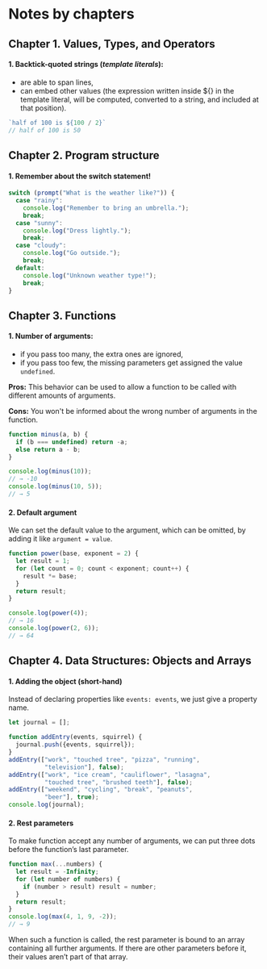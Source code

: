 # Notes by chapters

## Chapter 1. Values, Types, and Operators

#### 1. Backtick-quoted strings (*template literals*):

- are able to span lines,
- can embed other values (the expression written inside ${} in the template literal, will be computed, converted to a string, and included at that position).

```javascript
`half of 100 is ${100 / 2}`
// half of 100 is 50
```


## Chapter 2. Program structure

#### 1. Remember about the switch statement!

```javascript
switch (prompt("What is the weather like?")) {
  case "rainy":
    console.log("Remember to bring an umbrella.");
    break;
  case "sunny":
    console.log("Dress lightly.");
    break;
  case "cloudy":
    console.log("Go outside.");
    break;
  default:
    console.log("Unknown weather type!");
    break;
}
```


## Chapter 3. Functions

#### 1. Number of arguments:

- if you pass too many, the extra ones are ignored,
- if you pass too few, the missing parameters get assigned the value `undefined`.

**Pros:** 
This behavior can be used to allow a function to be called with different amounts of arguments.

**Cons:**
You won't be informed about the wrong number of arguments in the function.

```javascript
function minus(a, b) {
  if (b === undefined) return -a;
  else return a - b;
}

console.log(minus(10));
// → -10
console.log(minus(10, 5));
// → 5
```

#### 2. Default argument

We can set the default value to the argument, which can be omitted, by adding it like `argument = value`. 


```javascript
function power(base, exponent = 2) {
  let result = 1;
  for (let count = 0; count < exponent; count++) {
    result *= base;
  }
  return result;
}

console.log(power(4));
// → 16
console.log(power(2, 6));
// → 64
```

## Chapter 4. Data Structures: Objects and Arrays

#### 1. Adding the object (short-hand)

Instead of declaring properties like `events: events`, we just give a property name. 

```javascript
let journal = [];

function addEntry(events, squirrel) {
  journal.push({events, squirrel});
}
addEntry(["work", "touched tree", "pizza", "running",
          "television"], false);
addEntry(["work", "ice cream", "cauliflower", "lasagna",
          "touched tree", "brushed teeth"], false);
addEntry(["weekend", "cycling", "break", "peanuts",
          "beer"], true);
console.log(journal);
```

#### 2. Rest parameters

To make function accept any number of arguments, we can put three dots before the function’s last parameter.

```javascript
function max(...numbers) {
  let result = -Infinity;
  for (let number of numbers) {
    if (number > result) result = number;
  }
  return result;
}
console.log(max(4, 1, 9, -2));
// → 9
```

When such a function is called, the rest parameter is bound to an array containing all further arguments. If there are other parameters before it, their values aren’t part of that array. 
